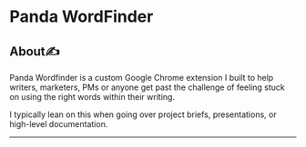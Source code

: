 <h1>Panda WordFinder</h1>

<h2>About✍️</h2>
<p>Panda Wordfinder is a custom Google Chrome extension I built to help writers, marketers, PMs or anyone get past the challenge of feeling stuck on using the right words within their writing.</p>
<p>I typically lean on this when going over project briefs, presentations, or high-level documentation.</p>
<hr></hr>

